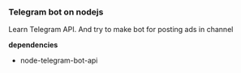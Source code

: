 ### Telegram bot on nodejs

Learn Telegram API. And try to make bot for posting ads in channel

**dependencies**
 - node-telegram-bot-api


